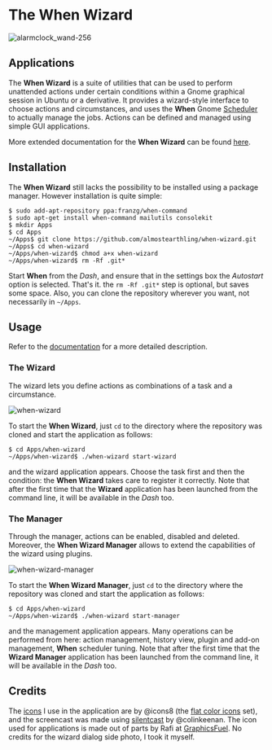 # The When Wizard

![alarmclock_wand-256](https://cloud.githubusercontent.com/assets/11710868/14398667/3d93af04-fde6-11e5-9614-37c8f22cc526.png)


## Applications

The **When Wizard** is a suite of utilities that can be used to perform unattended actions under certain conditions within a Gnome graphical session in Ubuntu or a derivative. It provides a wizard-style interface to choose actions and circumstances, and uses the **When** Gnome [Scheduler](http://almostearthling.github.io/when-command/) to actually manage the jobs. Actions can be defined and managed using simple GUI applications.

More extended documentation for the **When Wizard** can be found [here](http://when-documentation.readthedocs.org/en/latest/wizard.html).


## Installation

The **When Wizard** still lacks the possibility to be installed using a package manager. However installation is quite simple:

```
$ sudo add-apt-repository ppa:franzg/when-command
$ sudo apt-get install when-command mailutils consolekit
$ mkdir Apps
$ cd Apps
~/Apps$ git clone https://github.com/almostearthling/when-wizard.git
~/Apps$ cd when-wizard
~/Apps/when-wizard$ chmod a+x when-wizard
~/Apps/when-wizard$ rm -Rf .git*
```

Start **When** from the *Dash*, and ensure that in the settings box the *Autostart* option is selected. That's it. the `rm -Rf .git*` step is optional, but saves some space. Also, you can clone the repository wherever you want, not necessarily in `~/Apps`.


## Usage

Refer to the [documentation](http://when-documentation.readthedocs.org/en/latest/wizard.html) for a more detailed description.

### The Wizard

The wizard lets you define actions as combinations of a task and a circumstance.

![when-wizard](https://cloud.githubusercontent.com/assets/11710868/14398454/a7429e4e-fde4-11e5-80bc-e11ac657299c.gif)

To start the **When Wizard**, just `cd` to the directory where the repository was cloned and start the application as follows:

```
$ cd Apps/when-wizard
~/Apps/when-wizard$ ./when-wizard start-wizard
```

and the wizard application appears. Choose the task first and then the condition: the **When Wizard** takes care to register it correctly. Note that after the first time that the **Wizard** application has been launched from the command line, it will be available in the *Dash* too.

### The Manager

Through the manager, actions can be enabled, disabled and deleted. Moreover, the **When Wizard Manager** allows to extend the capabilities of the wizard using plugins.

![when-wizard-manager](https://cloud.githubusercontent.com/assets/11710868/14398453/a7403ec4-fde4-11e5-83ed-325a4e3d14ba.gif)

To start the **When Wizard Manager**, just `cd` to the directory where the repository was cloned and start the application as follows:

```
$ cd Apps/when-wizard
~/Apps/when-wizard$ ./when-wizard start-manager
```

and the management application appears. Many operations can be performed from here: action management, history view, plugin and add-on management, **When** scheduler tuning. Note that after the first time that the **Wizard Manager** application has been launched from the command line, it will be available in the *Dash* too.


## Credits

The [icons](https://icons8.com/) I use in the application are by @icons8 (the [flat color icons](https://github.com/icons8/flat-color-icons) set), and the screencast was made using [silentcast](https://github.com/colinkeenan/silentcast) by @colinkeenan. The icon used for applications is made out of parts by Rafi at [GraphicsFuel](http://www.graphicsfuel.com/). No credits for the wizard dialog side photo, I took it myself.
